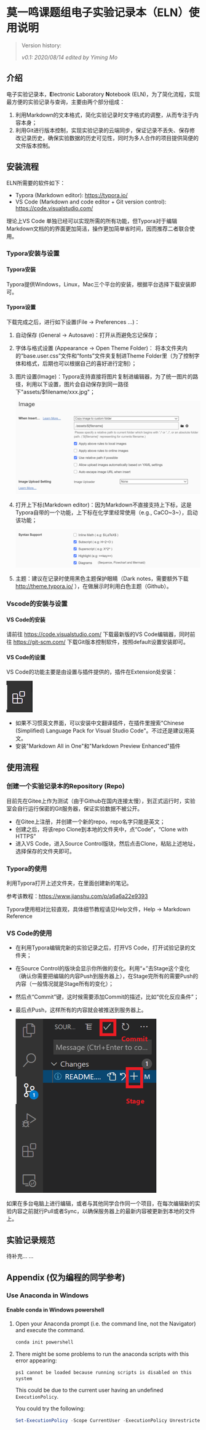 # 莫一鸣课题组电子实验记录本（ELN）使用说明

> Version history:
>
> *v0.1: 2020/08/14 edited by Yiming Mo*

## 介绍

电子实验记录本，**E**lectronic **L**aboratory **N**otebook (ELN)，为了简化流程，实现最方便的实验记录与查询，主要由两个部分组成：

1. 利用Markdown的文本格式，简化实验记录时文字格式的调整，从而专注于内容本身；
2. 利用Git进行版本控制，实现实验记录的云端同步，保证记录不丢失、保存修改记录历史，确保实验数据的历史可见性，同时为多人合作的项目提供简便的文件版本控制。

## 安装流程

ELN所需要的软件如下：

- Typora (Markdown editor): https://typora.io/
- VS Code (Markdown and code editor + Git version control): https://code.visualstudio.com/

理论上VS Code 单独已经可以实现所需的所有功能，但Typora对于编辑Markdown文档的的界面更加简洁，操作更加简单省时间，因而推荐二者联合使用。

### Typora安装与设置

#### Typora安装

Typora提供Windows，Linux，Mac三个平台的安装，根据平台选择下载安装即可。

#### Typora设置

下载完成之后，进行如下设置(File &rarr; Preferences ...)：

1. 自动保存 (General &rarr; Autosave)：打开从而避免忘记保存；

2. 字体与格式设置 (Appearance &rarr; Open Theme Folder)： 将本文件夹内的“base.user.css”文件和“fonts”文件夹复制进Theme Folder里（为了控制字体和格式，后期也可以根据自己的喜好进行定制）；

3. 图片设置(Image)：Typora支持直接将图片复制进编辑器，为了统一图片的路径，利用以下设置，图片会自动保存到同一路径下"assets/$filename/xxx.jpg"；

   <img src="assets/readme/image-20200808132455831.png" alt="image-20200808132455831" style="zoom:60%;" />

4. 打开上下标(Markdown editor)：因为Markdown不直接支持上下标，这是Typora自带的一个功能，上下标在化学里经常使用（e.g., CaCO~3~），启动该功能；

   <img src="assets/readme/image-20200808132932111.png" alt="image-20200808132932111" style="zoom:60%;" />

5. 主题：建议在记录时使用黑色主题保护眼睛（Dark notes，需要额外下载 http://theme.typora.io/ ），在做展示时利用白色主题（Github）。



### Vscode的安装与设置

#### VS Code的安装

请前往 https://code.visualstudio.com/ 下载最新版的VS Code编辑器，同时前往 https://git-scm.com/ 下载Git版本控制软件，按照default设置安装即可。

#### VS Code的设置

VS Code的功能主要是由设置与插件提供的，插件在Extension处安装：

<img src="assets/readme/image-20200814090448486.png" alt="image-20200814090448486" style="zoom:67%;" />

- 如果不习惯英文界面，可以安装中文翻译插件，在插件里搜索"Chinese (Simplified) Language Pack for Visual Studio Code"。不过还是建议用英文。
- 安装"Markdown All in One"和"Markdown Preview Enhanced"插件

## 使用流程

### 创建一个实验记录本的Repository (Repo)

目前先在Gitee上作为测试（由于Github在国内连接太慢），到正式运行时，实验室会自行运行保密的Git服务器，保证实验数据不被公开。

- 在Gitee上注册，并创建一个新的repo，repo名字只能是英文；
- 创建之后，将该repo Clone到本地的文件夹中，点“Code”，“Clone with HTTPS”
- 进入VS Code，进入Source Control版块，然后点击Clone，粘贴上述地址，选择保存的文件夹即可。

### Typora的使用

利用Typora打开上述文件夹，在里面创建新的笔记。

参考该教程：https://www.jianshu.com/p/a6a6a22e9393

Typora使用相对比较直观，具体细节教程请见Help文件，Help &rarr; Markdown Reference

### VS Code的使用

- 在利用Typora编辑完新的实验记录之后，打开VS Code，打开试验记录的文件夹；
- 在Source Control的版块会显示你所做的变化。利用“+”去Stage这个变化（确认你需要把编辑的内容Push到服务器上），在Stage完所有的需要Push的内容（一般情况就是Stage所有的变化）；
- 然后点“Commit”键，这时候需要添加Commit的描述，比如“优化反应条件”；

- 最后点Push，这样所有的内容就会被推送到服务器上。

  <img src="assets/readme/tempsnip.png" alt="tempsnip" style="zoom:75%;" />

如果在多台电脑上进行编辑，或者与其他同学合作同一个项目，在每次编辑新的实验内容之前就行Pull或者Sync，以确保服务器上的最新内容被更新到本地的文件上。

## 实验记录规范

待补充... ...

## Appendix (仅为编程的同学参考)

### Use Anaconda in Windows

#### Enable conda in Windows powershell

1. Open your Anaconda prompt (i.e. the command line, not the Navigator) and execute the command.

   ```powershell
   conda init powershell
   ```

2. There might be some problems to run the anaconda scripts with this error appearing: 

   ```
   ps1 cannot be loaded because running scripts is disabled on this system
   ```

   This could be due to the current user having an undefined `ExecutionPolicy`.

   You could try the following:

    ```powershell
    Set-ExecutionPolicy -Scope CurrentUser -ExecutionPolicy Unrestricted
    ```